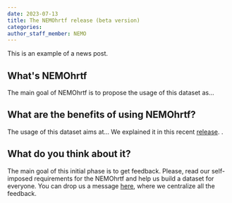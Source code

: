 ```yaml
---
date: 2023-07-13
title: The NEMOhrtf release (beta version)
categories:
author_staff_member: NEMO
---
```


This is an example of a news post.

## What's NEMOhrtf

The main goal of NEMOhrtf is to propose the usage of this dataset as...

## What are the benefits of using NEMOhrtf? 

The usage of this dataset aims at...
We explained it in this recent [release](https://thenemoproject.github.io).
.

## What do you think about it?

The main goal of this initial phase is to get feedback.
Please, read our self-imposed requirements for the NEMOhrtf and help us build a dataset for everyone.
You can drop us a message [here](https://thenemoproject.github.io/contact/), where we centralize all the feedback.
